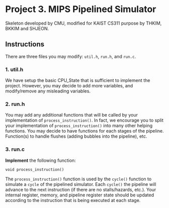 # Project 3. MIPS Pipelined Simulator
Skeleton developed by CMU,
modified for KAIST CS311 purpose by THKIM, BKKIM and SHJEON.

## Instructions
There are three files you may modify: `util.h`, `run.h`, and `run.c`.

### 1. util.h

We have setup the basic CPU\_State that is sufficient to implement the project.
However, you may decide to add more variables, and modify/remove any misleading variables.

### 2. run.h

You may add any additional functions that will be called by your implementation of `process_instruction()`.
In fact, we encourage you to split your implementation of `process_instruction()` into many other helping functions.
You may decide to have functions for each stages of the pipeline.
Function(s) to handle flushes (adding bubbles into the pipeline), etc.

### 3. run.c

**Implement** the following function:

    void process_instruction()

The `process_instruction()` function is used by the `cycle()` function to simulate a `cycle` of the pipelined simulator.
Each `cycle()` the pipeline will advance to the next instruction (if there are no stalls/hazards, etc.).
Your internal register, memory, and pipeline register state should be updated according to the instruction
that is being executed at each stage.
